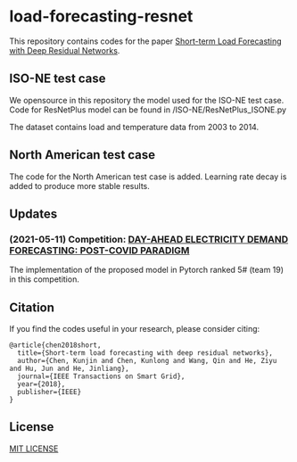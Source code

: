 # load-forecasting-resnet
This repository contains codes for the paper [Short-term Load Forecasting with Deep Residual Networks](https://ieeexplore.ieee.org/document/8372953).

## ISO-NE test case
We opensource in this repository the model used for the ISO-NE test case. Code for ResNetPlus model can be found in /ISO-NE/ResNetPlus_ISONE.py

The dataset contains load and temperature data from 2003 to 2014.

## North American test case
The code for the North American test case is added. Learning rate decay is added to produce more stable results.

## Updates
### (2021-05-11) Competition: [DAY-AHEAD ELECTRICITY DEMAND FORECASTING: POST-COVID PARADIGM](https://ieee-dataport.org/competitions/day-ahead-electricity-demand-forecasting-post-covid-paradigm)
The implementation of the proposed model in Pytorch ranked 5# (team 19) in this competition.

## Citation
If you find the codes useful in your research, please consider citing:

    @article{chen2018short,
      title={Short-term load forecasting with deep residual networks},
      author={Chen, Kunjin and Chen, Kunlong and Wang, Qin and He, Ziyu and Hu, Jun and He, Jinliang},
      journal={IEEE Transactions on Smart Grid},
      year={2018},
      publisher={IEEE}
    }

## License
[MIT LICENSE](LICENSE)
